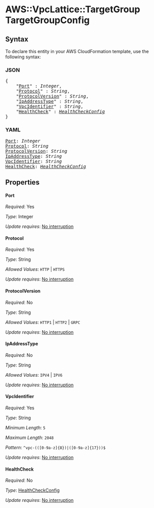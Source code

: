 # AWS::VpcLattice::TargetGroup TargetGroupConfig

## Syntax

To declare this entity in your AWS CloudFormation template, use the following syntax:

### JSON

<pre>
{
    "<a href="#port" title="Port">Port</a>" : <i>Integer</i>,
    "<a href="#protocol" title="Protocol">Protocol</a>" : <i>String</i>,
    "<a href="#protocolversion" title="ProtocolVersion">ProtocolVersion</a>" : <i>String</i>,
    "<a href="#ipaddresstype" title="IpAddressType">IpAddressType</a>" : <i>String</i>,
    "<a href="#vpcidentifier" title="VpcIdentifier">VpcIdentifier</a>" : <i>String</i>,
    "<a href="#healthcheck" title="HealthCheck">HealthCheck</a>" : <i><a href="healthcheckconfig.md">HealthCheckConfig</a></i>
}
</pre>

### YAML

<pre>
<a href="#port" title="Port">Port</a>: <i>Integer</i>
<a href="#protocol" title="Protocol">Protocol</a>: <i>String</i>
<a href="#protocolversion" title="ProtocolVersion">ProtocolVersion</a>: <i>String</i>
<a href="#ipaddresstype" title="IpAddressType">IpAddressType</a>: <i>String</i>
<a href="#vpcidentifier" title="VpcIdentifier">VpcIdentifier</a>: <i>String</i>
<a href="#healthcheck" title="HealthCheck">HealthCheck</a>: <i><a href="healthcheckconfig.md">HealthCheckConfig</a></i>
</pre>

## Properties

#### Port

_Required_: Yes

_Type_: Integer

_Update requires_: [No interruption](https://docs.aws.amazon.com/AWSCloudFormation/latest/UserGuide/using-cfn-updating-stacks-update-behaviors.html#update-no-interrupt)

#### Protocol

_Required_: Yes

_Type_: String

_Allowed Values_: <code>HTTP</code> | <code>HTTPS</code>

_Update requires_: [No interruption](https://docs.aws.amazon.com/AWSCloudFormation/latest/UserGuide/using-cfn-updating-stacks-update-behaviors.html#update-no-interrupt)

#### ProtocolVersion

_Required_: No

_Type_: String

_Allowed Values_: <code>HTTP1</code> | <code>HTTP2</code> | <code>GRPC</code>

_Update requires_: [No interruption](https://docs.aws.amazon.com/AWSCloudFormation/latest/UserGuide/using-cfn-updating-stacks-update-behaviors.html#update-no-interrupt)

#### IpAddressType

_Required_: No

_Type_: String

_Allowed Values_: <code>IPV4</code> | <code>IPV6</code>

_Update requires_: [No interruption](https://docs.aws.amazon.com/AWSCloudFormation/latest/UserGuide/using-cfn-updating-stacks-update-behaviors.html#update-no-interrupt)

#### VpcIdentifier

_Required_: Yes

_Type_: String

_Minimum Length_: <code>5</code>

_Maximum Length_: <code>2048</code>

_Pattern_: <code>^vpc-(([0-9a-z]{8})|([0-9a-z]{17}))$</code>

_Update requires_: [No interruption](https://docs.aws.amazon.com/AWSCloudFormation/latest/UserGuide/using-cfn-updating-stacks-update-behaviors.html#update-no-interrupt)

#### HealthCheck

_Required_: No

_Type_: <a href="healthcheckconfig.md">HealthCheckConfig</a>

_Update requires_: [No interruption](https://docs.aws.amazon.com/AWSCloudFormation/latest/UserGuide/using-cfn-updating-stacks-update-behaviors.html#update-no-interrupt)

